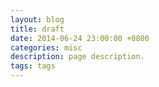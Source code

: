 ```yaml
---
layout: blog
title: draft
date: 2014-06-24 23:00:00 +0800
categories: misc
description: page description.
tags: tags
---
```

